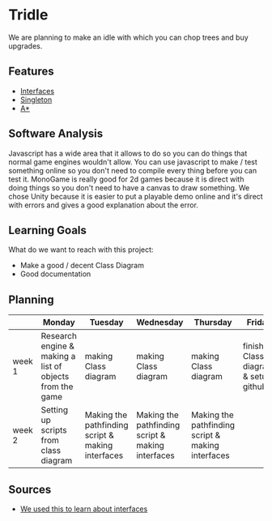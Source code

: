 # Tridle

We are planning to make an idle with which you can chop trees and buy upgrades.

## Features

- [Interfaces](https://github.com/ColinvD/Tridle/tree/Develop/Tridle/Assets/Scripts/Interfaces)
- [Singleton](https://github.com/ColinvD/Tridle/blob/Develop/Tridle/Assets/Scripts/Resources/ResoucreHandler.cs)
- [A*](https://github.com/ColinvD/Tridle/tree/Develop/Tridle/Assets/Scripts/PathFinding)

## Software Analysis
Javascript has a wide area that it allows to do so you can do things that normal game engines wouldn't allow. You can use javascript to make / test something online so you don't need to compile every thing before you can test it. MonoGame is really good for 2d games because it is direct with doing things so you don't need to have a canvas to draw something. We chose Unity because it is easier to put a playable demo online and it's direct with errors and gives a good explanation about the error.

## Learning Goals
What do we want to reach with this project:
- Make a good / decent Class Diagram
- Good documentation

## Planning

| | Monday | Tuesday | Wednesday | Thursday | Friday |
| --- | --- | --- | --- | --- | --- |
|week 1 | Research engine & making a list of objects from the game | making Class diagram | making Class diagram | making Class diagram | finishing Class diagram & setup github |
|week 2 | Setting up scripts from class diagram | Making the pathfinding script & making interfaces | Making the pathfinding script & making interfaces | Making the pathfinding script & making interfaces |  |

## Sources

- [We used this to learn about interfaces](https://en.wikipedia.org/wiki/Composition_over_inheritance)
